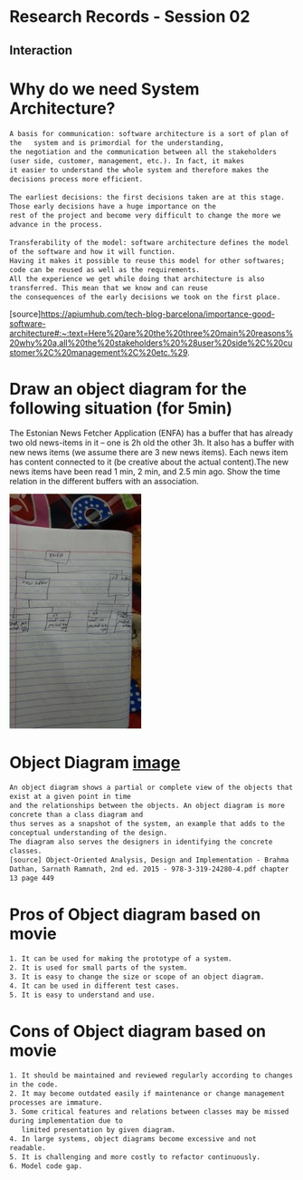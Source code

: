 # Research Records - Session 02

## Interaction

# Why do we need System Architecture?
    A basis for communication: software architecture is a sort of plan of the   system and is primordial for the understanding,
    the negotiation and the communication between all the stakeholders (user side, customer, management, etc.). In fact, it makes
    it easier to understand the whole system and therefore makes the decisions process more efficient.

    The earliest decisions: the first decisions taken are at this stage. Those early decisions have a huge importance on the 
    rest of the project and become very difficult to change the more we advance in the process.

    Transferability of the model: software architecture defines the model of the software and how it will function. 
    Having it makes it possible to reuse this model for other softwares; code can be reused as well as the requirements.
    All the experience we get while doing that architecture is also transferred. This mean that we know and can reuse 
    the consequences of the early decisions we took on the first place. 
[source]https://apiumhub.com/tech-blog-barcelona/importance-good-software-architecture#:~:text=Here%20are%20the%20three%20main%20reasons%20why%20a,all%20the%20stakeholders%20%28user%20side%2C%20customer%2C%20management%2C%20etc.%29.

# Draw an object diagram for the following situation (for 5min)
 
 The Estonian News Fetcher Application (ENFA) has a buffer that has already
 two old news-items in it – one is 2h old the other 3h. It also has a buffer with
 new news items (we assume there are 3 new news items). Each news item
 has content connected to it (be creative about the actual content).The new
 news items have been read 1 min, 2 min, and 2.5 min ago.
 Show the time relation in the different buffers with an association.
 
   ![image](images/ENFA_object_diagram.jpg) 

# Object Diagram [image](/Rabindra/Reflections/images/ClassDiagram_and_object_diagram.jpg)
    An object diagram shows a partial or complete view of the objects that exist at a given point in time
    and the relationships between the objects. An object diagram is more concrete than a class diagram and 
    thus serves as a snapshot of the system, an example that adds to the conceptual understanding of the design.
    The diagram also serves the designers in identifying the concrete classes.
    [source] Object-Oriented Analysis, Design and Implementation - Brahma Dathan, Sarnath Ramnath, 2nd ed. 2015 - 978-3-319-24280-4.pdf chapter 13 page 449



# Pros of Object diagram based on movie
    1. It can be used for making the prototype of a system.
    2. It is used for small parts of the system.
    3. It is easy to change the size or scope of an object diagram.
    4. It can be used in different test cases.
    5. It is easy to understand and use.

# Cons of Object diagram based on movie
    1. It should be maintained and reviewed regularly according to changes in the code.
    2. It may become outdated easily if maintenance or change management processes are immature.
    3. Some critical features and relations between classes may be missed during implementation due to
       limited presentation by given diagram.
    4. In large systems, object diagrams become excessive and not readable.
    5. It is challenging and more costly to refactor continuously.
    6. Model code gap.
   








   
